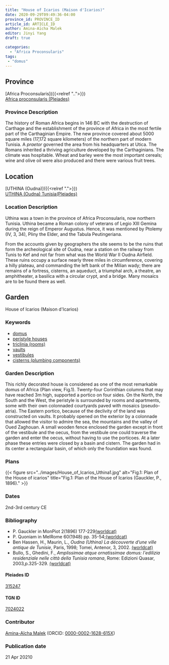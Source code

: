 ```yaml
---
title: "House of Icarios (Maison d'Icarios)"
date: 2020-09-29T09:49:36-04:00
province_id: PROVINCE_ID
article_id: ARTICLE_ID
author: Amina-Aïcha Malek
editor: Jinyi Yang
draft: true

categories:
  - "Africa Proconsularis"
tags:
 - "domus"
---
```


## Province
[Africa Proconsularis]({{<relref "..">}}) \
[Africa proconsularis (Pleiades)](https://pleiades.stoa.org/places/991341)

### Province Description
The history of Roman Africa begins in 146 BC with the destruction of Carthage and the establishment of the province of Africa in the most fertile part of the Carthaginian Empire.  The new province covered about 5000 square miles (17,172 square kilometers) of the northern part of modern Tunisia.  A *praetor* governed the area from his headquarters at Utica.  The Romans inherited a thriving agriculture developed by the Carthaginians.  The climate was hospitable.  Wheat and barley were the most important cereals; wine and olive oil were also produced and there were various fruit trees.
<!-- DESCRIPTION -->


## Location
[UTHINA (Oudna)]({{<relref ".">}}) \
[UTHINA (Oudna) Tunisia(Pleiades)](https://pleiades.stoa.org/places/315247)

### Location Description
Uthina was a town in the province of Africa Proconsularis, now northern Tunisia. Uthina became a Roman colony of veterans of Legio XIII Gemina during the reign of Emperor Augustus. Hence, it was mentioned by Ptolemy (IV, 3, 34), Pliny the Elder, and the Tabula Peutingeriana.

From the accounts given by geographers the site seems to be the ruins that form the archeological site of Oudna, near a station on the railway from Tunis to Kef and not far from what was the World War II Oudna Airfield. These ruins occupy a surface nearly three miles in circumference, covering a hilly plateau, and commanding the left bank of the Milian wady; there are remains of a fortress, cisterns, an aqueduct, a triumphal arch, a theatre, an amphitheater, a basilica with a circular crypt, and a bridge. Many mosaics are to be found there as well.

<!--## Sublocation-->

<!--
[AREA WITHIN LOCATION, LIKE “PALATINE HILL”](GEOREFERENCE LINK)
A sublocation is any area larger than an individual garden, but located within a location. I would always try to include a link to a controlled vocabulary here if possible. This ID may well be different from the Garden ID, e.g., Pompeii versus a Garden in one of the houses which has its own Pleiades ID.
-->

<!--### Sublocation Description-->

<!-- DESCRIPTION -->

## Garden
House of Icarios (Maison d'Icarios)

### Keywords

- [domus](http://vocab.getty.edu/page/aat/300005506)
- [peristyle houses](http://vocab.getty.edu/page/aat/300005452)
- [triclinia (rooms)](http://vocab.getty.edu/page/aat/300004359)
- [vaults](http://vocab.getty.edu/page/aat/300001370)
- [vestibules](http://vocab.getty.edu/page/aat/300083076)
- [cisterns (plumbing components)](http://vocab.getty.edu/page/aat/300052558)

### Garden Description

This richly decorated house is considered as one of the most remarkable domus of Africa (Plan view, Fig.1). Twenty-four Corinthian columns that may have reached 3m high, supported a portico on four sides. On the North, the South and the West, the peristyle is surrounded by rooms and apartments, some with their own colonnaded courtyards paved with mosaics (pseudo-atria). The Eastern portico, because of the declivity of the land was constructed on vaults. It probably opened on the exterior by a colonnade that allowed the visitor to admire the sea, the mountains and the valley of Oued Zaghouan. A small wooden fence enclosed the garden except in front of the vestibule and the oecus, from the vestibule one could traverse the garden and enter the oecus, without having to use the porticoes. At a later phase these entries were closed by a basin and cistern. The garden had in its center a rectangular basin, of which only the foundation was found.




<!--### Maps-->


### Plans
{{< figure src="../images/House_of_Icarios_Uthina1.jpg" alt="Fig.1: Plan of the House of icarios" title="Fig.1: Plan of the House of Icarios (Gauckler, P., 1896)." >}}


<!--### Images-->


### Dates

2nd-3rd century CE

### Bibliography

* P. Gauckler in MonPiot 2(1896) 177-229[(worldcat)](#)
* P. Quoniam in MelRome 60(1948) pp. 35-54;[(worldcat)](#)
* Ben Hassen, H., Maurin, L., *Oudna (Uthina) La découverte d’une ville antique de Tunisie*, Paris, 1998; Tomei, Antenor, 3, 2002. [(worldcat)](http://www.worldcat.org/oclc/492084212)
* Bullo, S., Ghedini, F., *Amplissimae atque ornatissimae domus: l'edilizia residenziale nelle città della Tunisia romana*, Rome: Edizioni Quasar, 2003,p.325-329. [(worldcat)](http://www.worldcat.org/oclc/989088620)

#### Pleiades ID

[315247](https://pleiades.stoa.org/places/315247)

#### TGN ID

[7024022](http://vocab.getty.edu/page/tgn/7024022)

### Contributor

[Amina-Aïcha Malek](http://worldcat.org/identities/lccn-n2012075871/) (ORCID: [0000-0002-1628-615X](https://orcid.org/0000-0002-1628-615X))

### Publication date


21 Apr 20210
